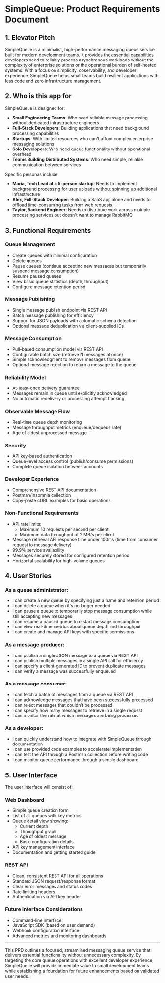 # SimpleQueue: Product Requirements Document

## 1\. Elevator Pitch

SimpleQueue is a minimalist, high-performance messaging queue service built for modern development teams. It provides the essential capabilities developers need to reliably process asynchronous workloads without the complexity of enterprise solutions or the operational burden of self-hosted systems. With a focus on simplicity, observability, and developer experience, SimpleQueue helps small teams build resilient applications with less code and zero infrastructure management.

## 2\. Who is this app for

SimpleQueue is designed for:

-   **Small Engineering Teams**: Who need reliable message processing without dedicated infrastructure engineers
-   **Full-Stack Developers**: Building applications that need background processing capabilities
-   **Startups**: With limited resources who can't afford complex enterprise messaging solutions
-   **Solo Developers**: Who need queue functionality without operational overhead
-   **Teams Building Distributed Systems**: Who need simple, reliable communication between services

Specific personas include:

-   **Maria, Tech Lead at a 5-person startup**: Needs to implement background processing for user uploads without spinning up additional infrastructure
-   **Alex, Full-Stack Developer**: Building a SaaS app alone and needs to offload time-consuming tasks from web requests
-   **Taylor, Backend Engineer**: Needs to distribute work across multiple processing services but doesn't want to manage RabbitMQ

## 3\. Functional Requirements

### Queue Management

-   Create queues with minimal configuration
-   Delete queues
-   Pause queues (continue accepting new messages but temporarily suspend message consumption)
-   Resume paused queues
-   View basic queue statistics (depth, throughput)
-   Configure message retention period

### Message Publishing

-   Single message publish endpoint via REST API
-   Batch message publishing for efficiency
-   Support for JSON payloads with automatic schema detection
-   Optional message deduplication via client-supplied IDs

### Message Consumption

-   Pull-based consumption model via REST API
-   Configurable batch size (retrieve N messages at once)
-   Simple acknowledgment to remove messages from queue
-   Optional message rejection to return a message to the queue

### Reliability Model

-   At-least-once delivery guarantee
-   Messages remain in queue until explicitly acknowledged
-   No automatic redelivery or processing attempt tracking

### Observable Message Flow

-   Real-time queue depth monitoring
-   Message throughput metrics (enqueue/dequeue rate)
-   Age of oldest unprocessed message

### Security

-   API key-based authentication
-   Queue-level access control (publish/consume permissions)
-   Complete queue isolation between accounts

### Developer Experience

-   Comprehensive REST API documentation
-   Postman/Insomnia collection
-   Copy-paste cURL examples for basic operations

### Non-Functional Requirements

-   API rate limits:
    -   Maximum 10 requests per second per client
    -   Maximum data throughput of 2 MB/s per client
-   Message retrieval API response time under 100ms (time from consumer request to message delivery)
-   99.9% service availability
-   Messages securely stored for configured retention period
-   Horizontal scalability for high-volume queues

## 4\. User Stories

### As a queue administrator:

-   I can create a new queue by specifying just a name and retention period
-   I can delete a queue when it's no longer needed
-   I can pause a queue to temporarily stop message consumption while still accepting new messages
-   I can resume a paused queue to restart message consumption
-   I can view real-time metrics about queue depth and throughput
-   I can create and manage API keys with specific permissions

### As a message producer:

-   I can publish a single JSON message to a queue via REST API
-   I can publish multiple messages in a single API call for efficiency
-   I can specify a client-generated ID to prevent duplicate messages
-   I can verify a message was successfully enqueued

### As a message consumer:

-   I can fetch a batch of messages from a queue via REST API
-   I can acknowledge messages that have been successfully processed
-   I can reject messages that couldn't be processed
-   I can specify how many messages to retrieve in a single request
-   I can monitor the rate at which messages are being processed

### As a developer:

-   I can quickly understand how to integrate with SimpleQueue through documentation
-   I can use provided code examples to accelerate implementation
-   I can test the API through a Postman collection before writing code
-   I can monitor queue performance through a simple dashboard

## 5\. User Interface

The user interface will consist of:

### Web Dashboard

-   Simple queue creation form
-   List of all queues with key metrics
-   Queue detail view showing:
    -   Current depth
    -   Throughput graph
    -   Age of oldest message
    -   Basic configuration details
-   API key management interface
-   Documentation and getting started guide

### REST API

-   Clean, consistent REST API for all operations
-   Standard JSON request/response format
-   Clear error messages and status codes
-   Rate limiting headers
-   Authentication via API key header

### Future Interface Considerations

-   Command-line interface
-   JavaScript SDK (based on user demand)
-   Webhook configuration interface
-   Advanced metrics and monitoring dashboards

___

This PRD outlines a focused, streamlined messaging queue service that delivers essential functionality without unnecessary complexity. By targeting the core queue operations with excellent developer experience, SimpleQueue will provide immediate value to small development teams while establishing a foundation for future enhancements based on validated user needs.